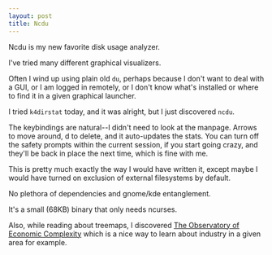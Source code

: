 ```yaml
---
layout: post
title: Ncdu
---
```


Ncdu is my new favorite disk usage analyzer.

I've tried many different graphical visualizers.

Often I wind up using plain old `du`, perhaps because I don't
want to deal with a GUI, or I am logged in remotely, or I don't know what's
installed or where to find it in a given graphical launcher.

I tried `k4dirstat` today, and it was alright, but I just discovered `ncdu`.

The keybindings are natural--I didn't need to look at the manpage.  Arrows to
move around, d to delete, and it auto-updates the stats.  You can turn off the
safety prompts within the current session, if you start going crazy, and
they'll be back in place the next time, which is fine with me.

This is pretty much exactly the way I would have written it, except maybe
I would have turned on exclusion of external filesystems by default.

No plethora of dependencies and gnome/kde entanglement.

It's a small (68KB) binary that only needs ncurses.

Also, while reading about treemaps, I discovered
[The Observatory of Economic Complexity](https://atlas.media.mit.edu/en/)
which is a nice way to learn about industry in a given area for example.
